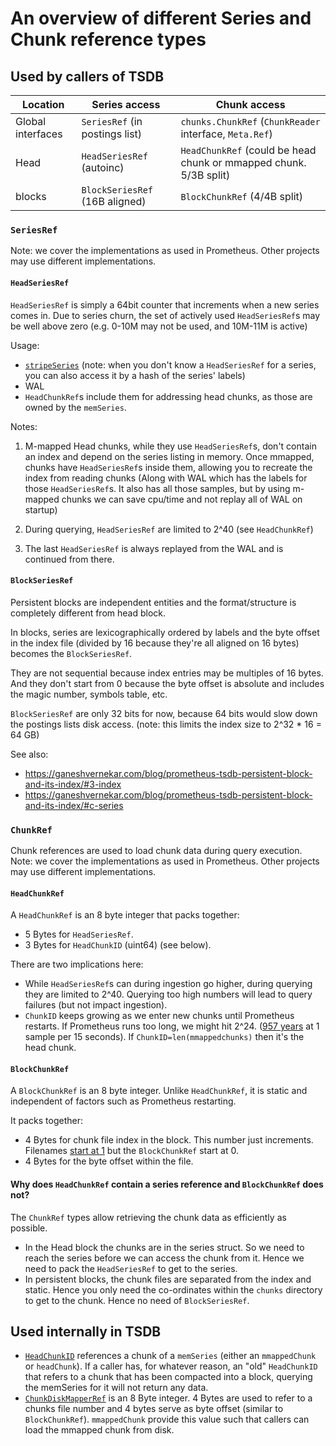 # An overview of different Series and Chunk reference types

## Used by callers of TSDB

| Location           | Series access                  | Chunk access                                                       |
|--------------------|--------------------------------|--------------------------------------------------------------------|
| Global interfaces  | `SeriesRef` (in postings list) | `chunks.ChunkRef`            (`ChunkReader` interface, `Meta.Ref`) |
| Head               | `HeadSeriesRef`      (autoinc) | `HeadChunkRef` (could be head chunk or mmapped chunk.  5/3B split) |
| blocks             | `BlockSeriesRef` (16B aligned) | `BlockChunkRef`                                       (4/4B split) |

### `SeriesRef`

Note: we cover the implementations as used in Prometheus.  Other projects may use different implementations.

#### `HeadSeriesRef`

`HeadSeriesRef` is simply a 64bit counter that increments when a new series comes in.
Due to series churn, the set of actively used `HeadSeriesRef`s may be well above zero (e.g. 0-10M may not be used, and 10M-11M is active)

Usage:
* [`stripeSeries`](https://github.com/go-follow/prometheus/blob/fdbc40a9efcc8197a94f23f0e479b0b56e52d424/tsdb/head.go#L1292-L1298) (note: when you don't know a `HeadSeriesRef` for a series, you can also access it by a hash of the series' labels)
* WAL
* `HeadChunkRef`s include them for addressing head chunks, as those are owned by the `memSeries`.

Notes:
1) M-mapped Head chunks, while they use `HeadSeriesRef`s, don't contain an index and depend on the series listing in memory.
Once mmapped, chunks have `HeadSeriesRef`s inside them, allowing you to recreate the index from reading chunks
(Along with WAL which has the labels for those `HeadSeriesRef`s. It also has all those samples, but by using m-mapped chunks we can save cpu/time and not replay all of WAL on startup)

2) During querying, `HeadSeriesRef` are limited to 2^40 (see `HeadChunkRef`)

3) The last `HeadSeriesRef` is always replayed from the WAL and is continued from there.

#### `BlockSeriesRef`

Persistent blocks are independent entities and the format/structure is completely different from head block.

In blocks, series are lexicographically ordered by labels and the byte offset in the index file (divided by 16 because they're all aligned on 16 bytes) becomes the `BlockSeriesRef`.

They are not sequential because index entries may be multiples of 16 bytes. And they don't start from 0 because the byte offset is absolute and includes the magic number, symbols table, etc.

`BlockSeriesRef` are only 32 bits for now, because 64 bits would slow down the postings lists disk access. (note: this limits the index size to 2^32 * 16 = 64 GB)


See also:
* https://ganeshvernekar.com/blog/prometheus-tsdb-persistent-block-and-its-index/#3-index
* https://ganeshvernekar.com/blog/prometheus-tsdb-persistent-block-and-its-index/#c-series

### `ChunkRef`

Chunk references are used to load chunk data during query execution.
Note: we cover the implementations as used in Prometheus.  Other projects may use different implementations.

#### `HeadChunkRef`

A `HeadChunkRef` is an 8 byte integer that packs together:

* 5 Bytes for `HeadSeriesRef`.
* 3 Bytes for `HeadChunkID` (uint64) (see below).

There are two implications here:

* While `HeadSeriesRef`s can during ingestion go higher, during querying they are limited to 2^40.  Querying too high numbers will lead to query failures (but not impact ingestion).
* `ChunkID` keeps growing as we enter new chunks until Prometheus restarts. If Prometheus runs too long, we might hit 2^24.
  ([957 years](https://www.wolframalpha.com/input/?i=2%5E24+*+120+*+15+seconds+in+years) at 1 sample per 15 seconds).  If `ChunkID=len(mmappedchunks)` then it's the head chunk.

#### `BlockChunkRef`

A `BlockChunkRef` is an 8 byte integer.  Unlike `HeadChunkRef`, it is static and independent of factors such as Prometheus restarting.

It packs together:

* 4 Bytes for chunk file index in the block. This number just increments. Filenames [start at 1](https://ganeshvernekar.com/blog/prometheus-tsdb-persistent-block-and-its-index/#contents-of-a-block)
but the `BlockChunkRef` start at 0.
* 4 Bytes for the byte offset within the file.

#### Why does `HeadChunkRef` contain a series reference and `BlockChunkRef` does not?

The `ChunkRef` types allow retrieving the chunk data as efficiently as possible.
* In the Head block the chunks are in the series struct. So we need to reach the series before we can access the chunk from it.
  Hence we need to pack the `HeadSeriesRef` to get to the series.
* In persistent blocks, the chunk files are separated from the index and static. Hence you only need the co-ordinates within the `chunks` directory
  to get to the chunk. Hence no need of `BlockSeriesRef`.

## Used internally in TSDB

* [`HeadChunkID`](https://pkg.go.dev/github.com/go-follow/prometheus/tsdb/chunks#HeadChunkID) references a chunk of a `memSeries` (either an `mmappedChunk` or `headChunk`).
  If a caller has, for whatever reason, an "old" `HeadChunkID` that refers to a chunk that has been compacted into a block, querying the memSeries for it will not return any data.
* [`ChunkDiskMapperRef`](https://pkg.go.dev/github.com/go-follow/prometheus/tsdb/chunks#ChunkDiskMapperRef) is an 8 Byte integer.
  4 Bytes are used to refer to a chunks file number and 4 bytes serve as byte offset (similar to `BlockChunkRef`).  `mmappedChunk` provide this value such that callers can load the mmapped chunk from disk.

